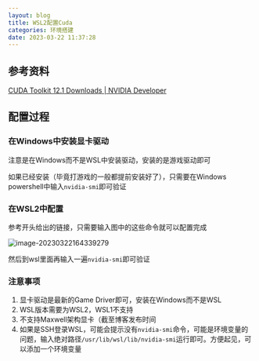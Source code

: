 ```yaml
---
layout: blog
title: WSL2配置Cuda
categories: 环境搭建
date: 2023-03-22 11:37:28
---
```


## 参考资料

[CUDA Toolkit 12.1 Downloads | NVIDIA Developer](https://developer.nvidia.com/cuda-downloads?target_os=Linux&target_arch=x86_64&Distribution=WSL-Ubuntu&target_version=2.0&target_type=deb_local)

## 配置过程

### 在Windows中安装显卡驱动

注意是在Windows而不是WSL中安装驱动，安装的是游戏驱动即可

如果已经安装（毕竟打游戏的一般都提前安装好了），只需要在Windows powershell中输入`nvidia-smi`即可验证

### 在WSL2中配置

参考开头给出的链接，只需要输入图中的这些命令就可以配置完成

![image-20230322164339279](/images/wsl-cuda/image-20230322164339279.png)

然后到wsl里面再输入一遍`nvidia-smi`即可验证

### 注意事项

1. 显卡驱动是最新的Game Driver即可，安装在Windows而不是WSL
2. WSL版本需要为WSL2，WSL1不支持
3. 不支持Maxwell架构显卡（截至博客发布时间
4. 如果是SSH登录WSL，可能会提示没有`nvidia-smi`命令，可能是环境变量的问题，输入绝对路径`/usr/lib/wsl/lib/nvidia-smi`运行即可。方便起见，可以添加一个环境变量
